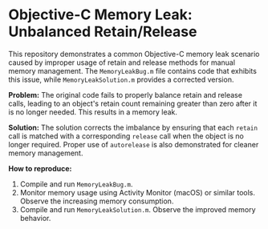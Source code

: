 # Objective-C Memory Leak: Unbalanced Retain/Release
This repository demonstrates a common Objective-C memory leak scenario caused by improper usage of retain and release methods for manual memory management. The `MemoryLeakBug.m` file contains code that exhibits this issue, while `MemoryLeakSolution.m` provides a corrected version.

**Problem:**
The original code fails to properly balance retain and release calls, leading to an object's retain count remaining greater than zero after it is no longer needed. This results in a memory leak.

**Solution:**
The solution corrects the imbalance by ensuring that each `retain` call is matched with a corresponding `release` call when the object is no longer required.  Proper use of `autorelease` is also demonstrated for cleaner memory management. 

**How to reproduce:**
1. Compile and run `MemoryLeakBug.m`.
2. Monitor memory usage using Activity Monitor (macOS) or similar tools.  Observe the increasing memory consumption.
3. Compile and run `MemoryLeakSolution.m`. Observe the improved memory behavior.